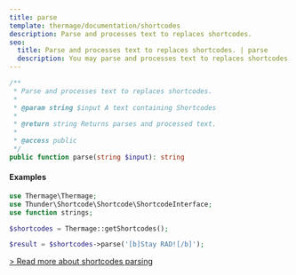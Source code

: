 ```yaml
---
title: parse
template: thermage/documentation/shortcodes
description: Parse and processes text to replaces shortcodes.
seo:
  title: Parse and processes text to replaces shortcodes. | parse
  description: You may parse and processes text to replaces shortcodes with help of method parse
---
```


```php
/**
 * Parse and processes text to replaces shortcodes.
 *
 * @param string $input A text containing Shortcodes
 *
 * @return string Returns parses and processed text.
 *
 * @access public
 */
public function parse(string $input): string
```

#### Examples

```php
use Thermage\Thermage;
use Thunder\Shortcode\Shortcode\ShortcodeInterface;
use function strings;

$shortcodes = Thermage::getShortcodes();

$result = $shortcodes->parse('[b]Stay RAD![/b]');
```

[> Read more about shortcodes parsing](https://github.com/thunderer/Shortcode#parsing)
